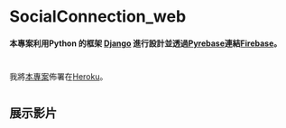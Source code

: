 # SocialConnection_web
#### 本專案利用Python 的框架 [Django](https://www.djangoproject.com/) 進行設計並透過[Pyrebase](https://github.com/thisbejim/Pyrebase)連結[Firebase](https://firebase.google.com/?hl=zh-tw)。
#
#
我將[本專案](https://socialconnection-web.herokuapp.com/)佈署在[Heroku](https://www.heroku.com/)。
#
#
## 展示影片
